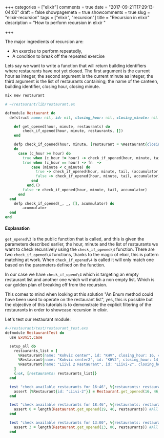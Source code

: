 +++
categories = ["elixir"]
comments = true
date = "2017-09-21T17:29:13-04:00"
draft = false
showpagemeta = true
showcomments = true
slug = "elixir-recursion"
tags = ["elixir", "recursion"]
title = "Recursion in elixir"
description = "How to perform recursion in elixir "

+++

The major ingredients of recursion are:
- An exercise to perform repeatedly, 
- A condition to break off the repeated exercise

Lets say we want to write a function that will return building identifiers where restaurants have not yet closed. 
The first argument is the current hour as integer, the second argument is the current minute as integer, the third argument
is the list of restaurants containing; the name of the canteen, building identifier, closing hour, closing minute.

```bash
mix new restaurant
```

```ruby
# ~/restaurant/lib/restaurant.ex

defmodule Restaurant do
  defstruct name: nil, id: nil, closing_hour: nil, closing_minute: nil

	def get_opened(hour, minute, restaurants) do
		check_if_opened(hour, minute, restaurants, [])
	end

	defp check_if_opened(hour, minute, [restaurant = %Restaurant{closing_hour: c_hour, closing_minute: c_minute} | tail], accumulator)
    do
      case (c_hour >= hour) do
        true when (c_hour != hour) -> check_if_opened(hour, minute, tail, (accumulator ++ [restaurant]))
        true when (c_hour == hour) -> fn  ->
            case (minute < c_minute) do
              true -> check_if_opened(hour, minute, tail, (accumulator ++ [restaurant]))
              false -> check_if_opened(hour, minute, tail, accumulator)
            end
          end.()
        false -> check_if_opened(hour, minute, tail, accumulator)
      end
  end
	defp check_if_opened(_, _, [], acummulator) do
		acummulator
  end
end
```

#### Explanation
`get_opened\3` is the public function that is called, and this is given the parameters described earlier, the hour, minute and 
the list of restaurants we want to check recursively using the `check_if_opened\4` function. There are two `check_if_opened\4` functions, 
thanks to the magic of elixir, this is pattern matching at work. When `check_if_opened\4` is called it will only match one based on the parameters 
defined on the function.

In our case we have `check_if_opend\4` which is targeting an empty restaurant list and another one which will match a non empty list. 
Which is our golden plan of breaking off from the recursion.

This comes to mind when looking at this solution "An Enum method could have been used to operate on the restaurant list", yes, this is possible
but the objective of this tutorials is to demonstrate the explicit filtering of the restaurants in order to showcase recursion in elixir.

Let's test our restaurant module:

```ruby
#~/restaurant/test/restaurant_test.exs
defmodule RestaurantTest do
  use ExUnit.Case

  setup_all do
    restaurants_list = [
      %Restaurant{name: "Kohvic center", id: "KHV", closing_hour: 16, closing_minute: 30},
      %Restaurant{name: "Kohvic center2", id: "KHV2", closing_hour: 14, closing_minute: 00},
      %Restaurant{name: "Liivi 2 Restaurant", id: "Liivi-2", closing_hour: 19, closing_minute: 45},
    ]
    {:ok, [restaurants: restaurants_list]}
  end

  test "check available restaurants for 16:46", %{restaurants: restaurants} do
    assert [%Restaurant{id: "Liivi-2"}] = Restaurant.get_opened(16, 46, restaurants) #One restaturant should be opened
  end

  test "check available restaurants for 18:46", %{restaurants: restaurants} do
    assert 0 = length(Restaurant.get_opened(19, 46, restaurants)) #All restaurants should be closed for this time
  end

  test "check available restaurants for 13:00", %{restaurants: restaurants} do
    assert 3 = length(Restaurant.get_opened(13, 00, restaurants)) #All restaurants should be opened by this time
  end
```